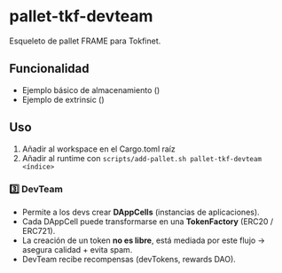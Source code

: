 # pallet-tkf-devteam

Esqueleto de pallet FRAME para Tokfinet.

## Funcionalidad
- Ejemplo básico de almacenamiento ()
- Ejemplo de extrinsic ()

## Uso
1. Añadir al workspace en el Cargo.toml raíz
2. Añadir al runtime con `scripts/add-pallet.sh pallet-tkf-devteam <índice>`

### 3️⃣ **DevTeam**

* Permite a los devs crear **DAppCells** (instancias de aplicaciones).
* Cada DAppCell puede transformarse en una **TokenFactory** (ERC20 / ERC721).
* La creación de un token **no es libre**, está mediada por este flujo → asegura calidad + evita spam.
* DevTeam recibe recompensas (devTokens, rewards DAO).